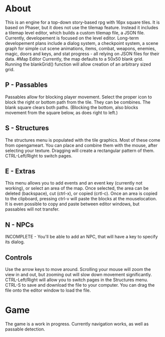 # About
This is an engine for a top-down story-based rpg with 16px square tiles.  It is based on Phaser, but it does not use the tilemap feature.  Instead it includes a tilemap level editor, which builds a custom tilemap file, a JSON file.
Currently, developement is focused on the level editor.  Long-term developement plans include a dialog system, a checkpoint system, a scene graph for simple cut scene animations, items, combat, weapons, enemies, magic, doors and keys, and stat progress - all relying on JSON files for their data.
#Map Editor
Currently, the map defaults to a 50x50 blank grid.  Running the blankGrid() function will allow creation of an arbitrary sized grid.
## P - Passables
Passables allow for blocking player movement.  Select the proper icon to block the right or bottom path from the tile.  They can be combines.  The blank square clears both paths.  (Blocking the bottom, also blocks movement from the square below, as does right to left.)
## S - Structures
The structures menu is populated with the tile graphics.  Most of these come from opengameart.  You can place and combine them with the mouse, after selecting your texture.  Dragging will create a rectangular pattern of them.  CTRL-Left/Right to switch pages.
## E - Extras
This menu allows you to add events and an event key (currently not working), or select an area of the map.  Once selected, the area can be deleted (backspace), cut (ctrl-x), or copied (crtl-c).  Once an area is copied to the clipboard, pressing ctrl-v will paste the blocks at the mouselocation.  It is even possible to copy and paste between editor windows, but passables will not transfer.
## N - NPCs
INCOMPLETE - You'll be able to add an NPC, that will have a key to specify its dialog.
## Controls
Use the arrow keys to move around.  Scrolling your mouse will zoom the view in and out, but zooming out will slow down movement significantly.  CTRL-Left/Right will allow you to switch pages in the Structures menu. CTRL-S to save and download the file to your computer.  You can drag the file onto the editor window to load the file.
# Game
The game is a work in progress.  Currently navigation works, as well as passable detection.